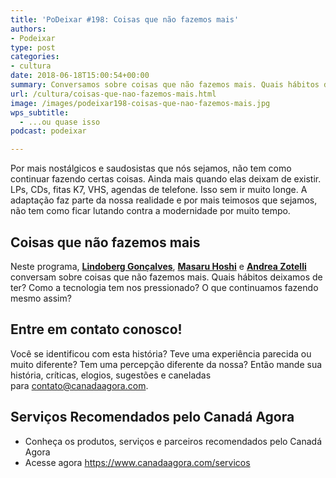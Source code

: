 ```yaml
---
title: 'PoDeixar #198: Coisas que não fazemos mais'
authors:
- Podeixar
type: post
categories:
- cultura
date: 2018-06-18T15:00:54+00:00
summary: Conversamos sobre coisas que não fazemos mais. Quais hábitos deixamos de ter? Como a tecnologia tem nos pressionado? O que continuamos fazendo mesmo assim?
url: /cultura/coisas-que-nao-fazemos-mais.html
image: /images/podeixar198-coisas-que-nao-fazemos-mais.jpg
wps_subtitle:
  - ...ou quase isso
podcast: podeixar

---
```

Por mais nostálgicos e saudosistas que nós sejamos, não tem como continuar fazendo certas coisas. Ainda mais quando elas deixam de existir. LPs, CDs, fitas K7, VHS, agendas de telefone. Isso sem ir muito longe. A adaptação faz parte da nossa realidade e por mais teimosos que sejamos, não tem como ficar lutando contra a modernidade por muito tempo.

## Coisas que não fazemos mais

Neste programa, [**Lindoberg Gonçalves**][1], [**Masaru Hoshi**][2] e [**Andrea Zotelli**][3] conversam sobre coisas que não fazemos mais. Quais hábitos deixamos de ter? Como a tecnologia tem nos pressionado? O que continuamos fazendo mesmo assim?



## Entre em contato conosco!

Você se identificou com esta história? Teve uma experiência parecida ou muito diferente? Tem uma percepção diferente da nossa? Então mande sua história, críticas, elogios, sugestões e caneladas para <contato@canadaagora.com>.

## Serviços Recomendados pelo Canadá Agora

  * Conheça os produtos, serviços e parceiros recomendados pelo Canadá Agora
  * Acesse agora <https://www.canadaagora.com/servicos>

 [1]: /berg
 [2]: /japa
 [3]: /andreazotelli